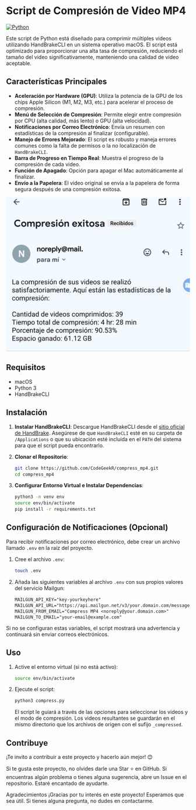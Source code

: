 # Script de Compresión de Video MP4

[![Python](https://img.shields.io/badge/Python-yellow?style=for-the-badge&logo=python&logoColor=white&labelColor=101010)](https://www.python.org)

Este script de Python está diseñado para comprimir múltiples videos utilizando HandBrakeCLI en un sistema operativo macOS. El script está optimizado para proporcionar una alta tasa de compresión, reduciendo el tamaño del video significativamente, manteniendo una calidad de video aceptable.

## Características Principales

- **Aceleración por Hardware (GPU)**: Utiliza la potencia de la GPU de los chips Apple Silicon (M1, M2, M3, etc.) para acelerar el proceso de compresión.
- **Menú de Selección de Compresión**: Permite elegir entre compresión por CPU (alta calidad, más lento) o GPU (alta velocidad).
- **Notificaciones por Correo Electrónico**: Envía un resumen con estadísticas de la compresión al finalizar (configurable).
- **Manejo de Errores Mejorado**: El script es robusto y maneja errores comunes como la falta de permisos o la no localización de `HandBrakeCLI`.
- **Barra de Progreso en Tiempo Real**: Muestra el progreso de la compresión de cada video.
- **Función de Apagado**: Opción para apagar el Mac automáticamente al finalizar.
- **Envío a la Papelera**: El video original se envía a la papelera de forma segura después de una compresión exitosa.

<p align="center">
  <img src="https://github.com/CodeGeekR/compress_mp4/blob/main/images/stadists_mail.jpg?raw=true" alt="Estadisticas en e-mail">
</p>

## Requisitos

- macOS
- Python 3
- HandBrakeCLI

## Instalación

1.  **Instalar HandBrakeCLI**:
    Descargue HandBrakeCLI desde el <a href="https://handbrake.fr/downloads2.php" target="_blank">sitio oficial de HandBrake</a>. Asegúrese de que `HandBrakeCLI` esté en su carpeta de `/Applications` o que su ubicación esté incluida en el `PATH` del sistema para que el script pueda encontrarlo.

2.  **Clonar el Repositorio**:
    ```bash
    git clone https://github.com/CodeGeekR/compress_mp4.git
    cd compress_mp4
    ```

3.  **Configurar Entorno Virtual e Instalar Dependencias**:
    ```bash
    python3 -m venv env
    source env/bin/activate
    pip install -r requirements.txt
    ```

## Configuración de Notificaciones (Opcional)

Para recibir notificaciones por correo electrónico, debe crear un archivo llamado `.env` en la raíz del proyecto.

1.  Cree el archivo `.env`:
    ```bash
    touch .env
    ```
2.  Añada las siguientes variables al archivo `.env` con sus propios valores del servicio Mailgun:
    ```
    MAILGUN_API_KEY="key-yourkeyhere"
    MAILGUN_API_URL="https://api.mailgun.net/v3/your.domain.com/messages"
    MAILGUN_FROM_EMAIL="Compress MP4 <noreply@your.domain.com>"
    MAILGUN_TO_EMAIL="your-email@example.com"
    ```
Si no se configuran estas variables, el script mostrará una advertencia y continuará sin enviar correos electrónicos.

## Uso

1.  Active el entorno virtual (si no está activo):
    ```bash
    source env/bin/activate
    ```

2.  Ejecute el script:
    ```bash
    python3 compress.py
    ```
    El script le guiará a través de las opciones para seleccionar los videos y el modo de compresión. Los videos resultantes se guardarán en el mismo directorio que los archivos de origen con el sufijo `_compressed`.

## Contribuye

¡Te invito a contribuir a este proyecto y hacerlo aún mejor! 😊

Si te gusta este proyecto, no olvides darle una Star ⭐️ en GitHub. Si encuentras algún problema o tienes alguna sugerencia, abre un Issue en el repositorio. Estaré encantado de ayudarte.

Agradecimientos
¡Gracias por tu interés en este proyecto! Esperamos que sea útil. Si tienes alguna pregunta, no dudes en contactarme.
